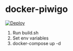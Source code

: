 # docker-piwigo
[![Deploy](https://github.com/Kipjr/docker-piwigo/actions/workflows/deploy.yml/badge.svg?event=workflow_dispatch)](https://github.com/Kipjr/docker-piwigo/actions/workflows/deploy.yml)
1. Run build.sh
2. Set env variables
3. docker-compose up -d
